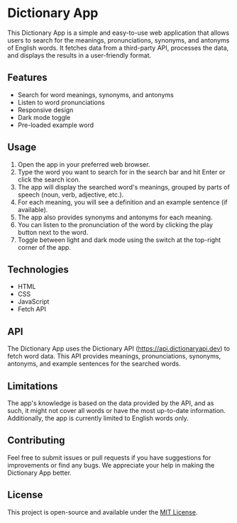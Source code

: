 # Dictionary App

This Dictionary App is a simple and easy-to-use web application that allows users to search for the meanings, pronunciations, synonyms, and antonyms of English words. It fetches data from a third-party API, processes the data, and displays the results in a user-friendly format.

## Features

- Search for word meanings, synonyms, and antonyms
- Listen to word pronunciations
- Responsive design
- Dark mode toggle
- Pre-loaded example word

## Usage

1. Open the app in your preferred web browser.
2. Type the word you want to search for in the search bar and hit Enter or click the search icon.
3. The app will display the searched word's meanings, grouped by parts of speech (noun, verb, adjective, etc.).
4. For each meaning, you will see a definition and an example sentence (if available).
5. The app also provides synonyms and antonyms for each meaning.
6. You can listen to the pronunciation of the word by clicking the play button next to the word.
7. Toggle between light and dark mode using the switch at the top-right corner of the app.

## Technologies

- HTML
- CSS
- JavaScript
- Fetch API

## API

The Dictionary App uses the Dictionary API (https://api.dictionaryapi.dev) to fetch word data. This API provides meanings, pronunciations, synonyms, antonyms, and example sentences for the searched words.

## Limitations

The app's knowledge is based on the data provided by the API, and as such, it might not cover all words or have the most up-to-date information. Additionally, the app is currently limited to English words only.

## Contributing

Feel free to submit issues or pull requests if you have suggestions for improvements or find any bugs. We appreciate your help in making the Dictionary App better.

## License

This project is open-source and available under the [MIT License](LICENSE).
